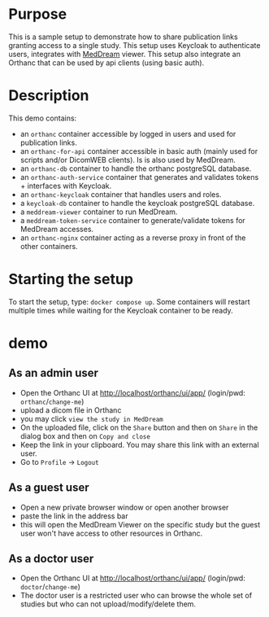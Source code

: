 <!--
SPDX-FileCopyrightText: 2022 - 2023 Orthanc Team SRL <info@orthanc.team>

SPDX-License-Identifier: CC-BY-4.0
-->

# Purpose

This is a sample setup to demonstrate how to share publication links granting access to a single study.
This setup uses Keycloak to authenticate users, integrates with [MedDream](https://www.softneta.com/products/meddream-dicom-viewer/) viewer.
This setup also integrate an Orthanc that can be used by api clients (using basic auth).

# Description

This demo contains:

- an `orthanc` container accessible by logged in users and used for publication links.
- an `orthanc-for-api` container accessible in basic auth (mainly used for scripts and/or DicomWEB clients).  Is is also used by MedDream.
- an `orthanc-db` container to handle the orthanc postgreSQL database.
- an `orthanc-auth-service` container that generates and validates tokens + interfaces with Keycloak.
- an `orthanc-keycloak` container that handles users and roles.
- a `keycloak-db` container to handle the keycloak postgreSQL database.
- a `meddream-viewer` container to run MedDream.
- a `meddream-token-service` container to generate/validate tokens for MedDream accesses.
- an `orthanc-nginx` container acting as a reverse proxy in front of the other containers.

# Starting the setup

To start the setup, type: `docker compose up`.  Some containers will restart multiple times while waiting for the Keycloak container to be ready.

# demo

## As an admin user

- Open the Orthanc UI at [http://localhost/orthanc/ui/app/](http://localhost/orthanc/ui/app/) (login/pwd: `orthanc`/`change-me`)
- upload a dicom file in Orthanc
- you may click `view the study in MedDream`
- On the uploaded file, click on the `Share` button and then on `Share` in the dialog box and then on `Copy and close`
- Keep the link in your clipboard.  You may share this link with an external user.
- Go to `Profile` -> `Logout`

## As a guest user

- Open a new private browser window or open another browser
- paste the link in the address bar
- this will open the MedDream Viewer on the specific study but the guest user won't have access to other resources in Orthanc.

## As a doctor user

- Open the Orthanc UI at [http://localhost/orthanc/ui/app/](http://localhost/orthanc/ui/app/) (login/pwd: `doctor`/`change-me`)
- The doctor user is a restricted user who can browse the whole set of studies but who can not upload/modify/delete them.
